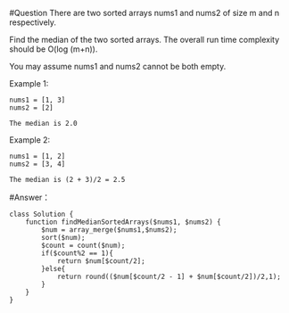 #Question
There are two sorted arrays nums1 and nums2 of size m and n respectively.

Find the median of the two sorted arrays. The overall run time complexity should be O(log (m+n)).

You may assume nums1 and nums2 cannot be both empty.

Example 1:

    nums1 = [1, 3]
    nums2 = [2]

    The median is 2.0
Example 2:

    nums1 = [1, 2]
    nums2 = [3, 4]

    The median is (2 + 3)/2 = 2.5

#Answer：

````
class Solution {
    function findMedianSortedArrays($nums1, $nums2) {
        $num = array_merge($nums1,$nums2);
        sort($num);
        $count = count($num);
        if($count%2 == 1){
            return $num[$count/2];
        }else{
            return round(($num[$count/2 - 1] + $num[$count/2])/2,1);
        }
    }
}
````